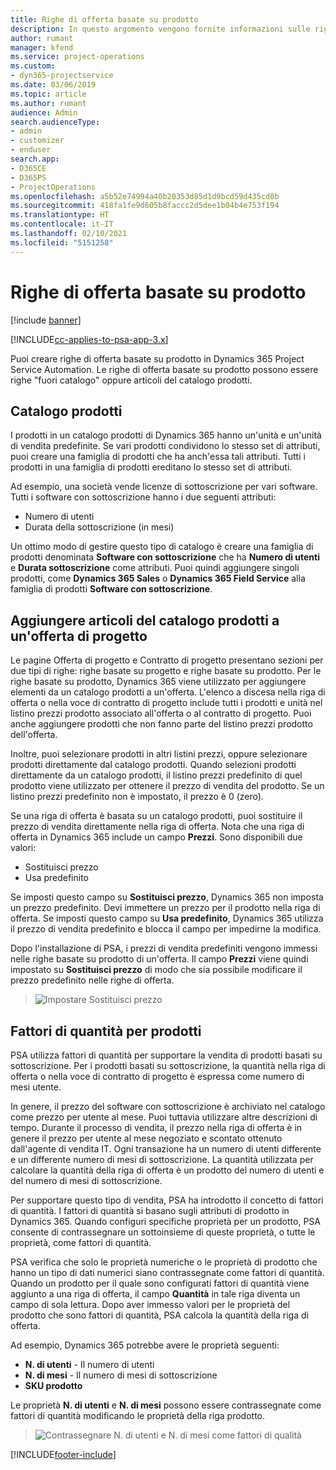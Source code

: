 ```yaml
---
title: Righe di offerta basate su prodotto
description: In questo argomento vengono fornite informazioni sulle righe di offerta basate su prodotto.
author: rumant
manager: kfend
ms.service: project-operations
ms.custom:
- dyn365-projectservice
ms.date: 03/06/2019
ms.topic: article
ms.author: rumant
audience: Admin
search.audienceType:
- admin
- customizer
- enduser
search.app:
- D365CE
- D365PS
- ProjectOperations
ms.openlocfilehash: a5b52e74994a40b20353d85d1d9bcd59d435cd0b
ms.sourcegitcommit: 418fa1fe9d605b8faccc2d5dee1b04b4e753f194
ms.translationtype: HT
ms.contentlocale: it-IT
ms.lasthandoff: 02/10/2021
ms.locfileid: "5151258"
---
```

# <a name="product-based-quote-lines"></a>Righe di offerta basate su prodotto

[!include [banner](../includes/psa-now-project-operations.md)]

[!INCLUDE[cc-applies-to-psa-app-3.x](../includes/cc-applies-to-psa-app-3x.md)]


Puoi creare righe di offerta basate su prodotto in Dynamics 365 Project Service Automation. Le righe di offerta basate su prodotto possono essere righe "fuori catalogo" oppure articoli del catalogo prodotti.

## <a name="product-catalog"></a>Catalogo prodotti

I prodotti in un catalogo prodotti di Dynamics 365 hanno un'unità e un'unità di vendita predefinite. Se vari prodotti condividono lo stesso set di attributi, puoi creare una famiglia di prodotti che ha anch'essa tali attributi. Tutti i prodotti in una famiglia di prodotti ereditano lo stesso set di attributi.

Ad esempio, una società vende licenze di sottoscrizione per vari software. Tutti i software con sottoscrizione hanno i due seguenti attributi:

- Numero di utenti 
- Durata della sottoscrizione (in mesi)

Un ottimo modo di gestire questo tipo di catalogo è creare una famiglia di prodotti denominata **Software con sottoscrizione** che ha **Numero di utenti** e **Durata sottoscrizione** come attributi. Puoi quindi aggiungere singoli prodotti, come **Dynamics 365 Sales** o **Dynamics 365 Field Service** alla famiglia di prodotti **Software con sottoscrizione**.

## <a name="adding-product-catalog-items-to-a-project-quote"></a>Aggiungere articoli del catalogo prodotti a un'offerta di progetto

Le pagine Offerta di progetto e Contratto di progetto presentano sezioni per due tipi di righe: righe basate su progetto e righe basate su prodotto. Per le righe basate su prodotto, Dynamics 365 viene utilizzato per aggiungere elementi da un catalogo prodotti a un'offerta. L'elenco a discesa nella riga di offerta o nella voce di contratto di progetto include tutti i prodotti e unità nel listino prezzi prodotto associato all'offerta o al contratto di progetto. Puoi anche aggiungere prodotti che non fanno parte del listino prezzi prodotto dell'offerta.

Inoltre, puoi selezionare prodotti in altri listini prezzi, oppure selezionare prodotti direttamente dal catalogo prodotti. Quando selezioni prodotti direttamente da un catalogo prodotti, il listino prezzi predefinito di quel prodotto viene utilizzato per ottenere il prezzo di vendita del prodotto. Se un listino prezzi predefinito non è impostato, il prezzo è 0 (zero).

Se una riga di offerta è basata su un catalogo prodotti, puoi sostituire il prezzo di vendita direttamente nella riga di offerta. Nota che una riga di offerta in Dynamics 365 include un campo **Prezzi**. Sono disponibili due valori:

- Sostituisci prezzo  
- Usa predefinito

Se imposti questo campo su **Sostituisci prezzo**, Dynamics 365 non imposta un prezzo predefinito. Devi immettere un prezzo per il prodotto nella riga di offerta. Se imposti questo campo su **Usa predefinito**, Dynamics 365 utilizza il prezzo di vendita predefinito e blocca il campo per impedirne la modifica.

Dopo l'installazione di PSA, i prezzi di vendita predefiniti vengono immessi nelle righe basate su prodotto di un'offerta. Il campo **Prezzi** viene quindi impostato su **Sostituisci prezzo** di modo che sia possibile modificare il prezzo predefinito nelle righe di offerta.

> ![Impostare Sostituisci prezzo](media/basic-guide-10.png)
 
## <a name="quantity-factors-for-products"></a>Fattori di quantità per prodotti

PSA utilizza fattori di quantità per supportare la vendita di prodotti basati su sottoscrizione. Per i prodotti basati su sottoscrizione, la quantità nella riga di offerta o nella voce di contratto di progetto è espressa come numero di mesi utente.

In genere, il prezzo del software con sottoscrizione è archiviato nel catalogo come prezzo per utente al mese. Puoi tuttavia utilizzare altre descrizioni di tempo. Durante il processo di vendita, il prezzo nella riga di offerta è in genere il prezzo per utente al mese negoziato e scontato ottenuto dall'agente di vendita IT. Ogni transazione ha un numero di utenti differente e un differente numero di mesi di sottoscrizione. La quantità utilizzata per calcolare la quantità della riga di offerta è un prodotto del numero di utenti e del numero di mesi di sottoscrizione.

Per supportare questo tipo di vendita, PSA ha introdotto il concetto di fattori di quantità. I fattori di quantità si basano sugli attributi di prodotto in Dynamics 365. Quando configuri specifiche proprietà per un prodotto, PSA consente di contrassegnare un sottoinsieme di queste proprietà, o tutte le proprietà, come fattori di quantità.

PSA verifica che solo le proprietà numeriche o le proprietà di prodotto che hanno un tipo di dati numerici siano contrassegnate come fattori di quantità. Quando un prodotto per il quale sono configurati fattori di quantità viene aggiunto a una riga di offerta, il campo **Quantità** in tale riga diventa un campo di sola lettura. Dopo aver immesso valori per le proprietà del prodotto che sono fattori di quantità, PSA calcola la quantità della riga di offerta.

Ad esempio, Dynamics 365 potrebbe avere le proprietà seguenti: 

- **N. di utenti** - Il numero di utenti 
- **N. di mesi** - Il numero di mesi di sottoscrizione
- **SKU prodotto** 

Le proprietà **N. di utenti** e **N. di mesi** possono essere contrassegnate come fattori di quantità modificando le proprietà della riga prodotto. 

> ![Contrassegnare N. di utenti e N. di mesi come fattori di qualità](media/basic-guide-11.png)
 


[!INCLUDE[footer-include](../includes/footer-banner.md)]
